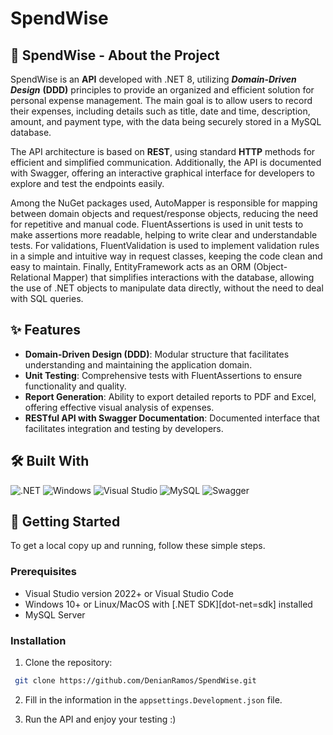 # SpendWise

## 📝 SpendWise - About the Project

SpendWise is an **API** developed with .NET 8, utilizing ***Domain-Driven Design*** **(DDD)** principles to provide an organized and efficient solution for personal expense management. The main goal is to allow users to record their expenses, including details such as title, date and time, description, amount, and payment type, with the data being securely stored in a MySQL database.

The API architecture is based on **REST**, using standard **HTTP** methods for efficient and simplified communication. Additionally, the API is documented with Swagger, offering an interactive graphical interface for developers to explore and test the endpoints easily.

Among the NuGet packages used, AutoMapper is responsible for mapping between domain objects and request/response objects, reducing the need for repetitive and manual code. FluentAssertions is used in unit tests to make assertions more readable, helping to write clear and understandable tests. For validations, FluentValidation is used to implement validation rules in a simple and intuitive way in request classes, keeping the code clean and easy to maintain. Finally, EntityFramework acts as an ORM (Object-Relational Mapper) that simplifies interactions with the database, allowing the use of .NET objects to manipulate data directly, without the need to deal with SQL queries.

## ✨ Features

- **Domain-Driven Design (DDD)**: Modular structure that facilitates understanding and maintaining the application domain.
- **Unit Testing**: Comprehensive tests with FluentAssertions to ensure functionality and quality.
- **Report Generation**: Ability to export detailed reports to PDF and Excel, offering effective visual analysis of expenses.
- **RESTful API with Swagger Documentation**: Documented interface that facilitates integration and testing by developers.

## 🛠️ Built With

![.NET](https://img.shields.io/badge/.NET-512BD4?style=for-the-badge&logo=dotnet&logoColor=white)
![Windows](https://img.shields.io/badge/Windows-0078D6?style=for-the-badge&logo=windows&logoColor=white)
 ![Visual Studio](https://img.shields.io/badge/Visual_Studio-5C2D91?style=for-the-badge&logo=visual-studio&logoColor=white)
![MySQL](https://img.shields.io/badge/MySQL-4479A1?style=for-the-badge&logo=mysql&logoColor=white)
 ![Swagger](https://img.shields.io/badge/Swagger-85EA2D?style=for-the-badge&logo=swagger&logoColor=black)

## 🚀 Getting Started

To get a local copy up and running, follow these simple steps.

### Prerequisites

* Visual Studio version 2022+ or Visual Studio Code 
* Windows 10+ or Linux/MacOS with [.NET SDK][dot-net=sdk] installed
* MySQL Server

### Installation

1. Clone the repository:
```sh
 git clone https://github.com/DenianRamos/SpendWise.git
 ```

2. Fill in the information in the `appsettings.Development.json` file.

3. Run the API and enjoy your testing :)




